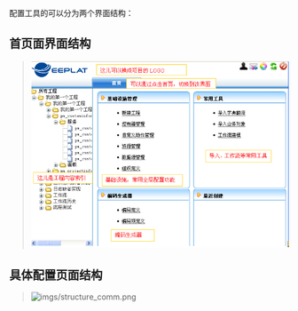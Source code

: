 配置工具的可以分为两个界面结构：

## 首页面界面结构 ##

> ![imgs/structure_index.png](imgs/structure_index.png)

## 具体配置页面结构 ##

> ![imgs/structure_comm.png](s/structure_comm.png)
